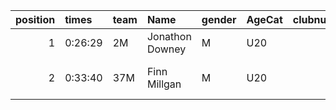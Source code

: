 |   position | times   | team   | Name            | gender   | AgeCat   |   clubnumber | Club name          | Website                            |   finishPosition |
|-----------:|:--------|:-------|:----------------|:---------|:---------|-------------:|:-------------------|:-----------------------------------|-----------------:|
|          1 | 0:26:29 | 2M     | Jonathon Downey | M        | U20      |            2 | Kilmarnock H&AC    | http://www.kilmarnockharriers.com/ |               16 |
|          2 | 0:33:40 | 37M    | Finn Millgan    | M        | U20      |           37 | Law & District AAC | http://www.lawaac.co.uk/           |               98 |